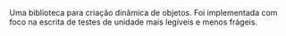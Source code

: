 Uma biblioteca para criação dinâmica de objetos.
Foi implementada com foco na escrita de testes de unidade mais legíveis e menos frágeis.

